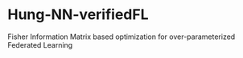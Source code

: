 # Hung-NN-verifiedFL

Fisher Information Matrix based optimization for over-parameterized Federated Learning

